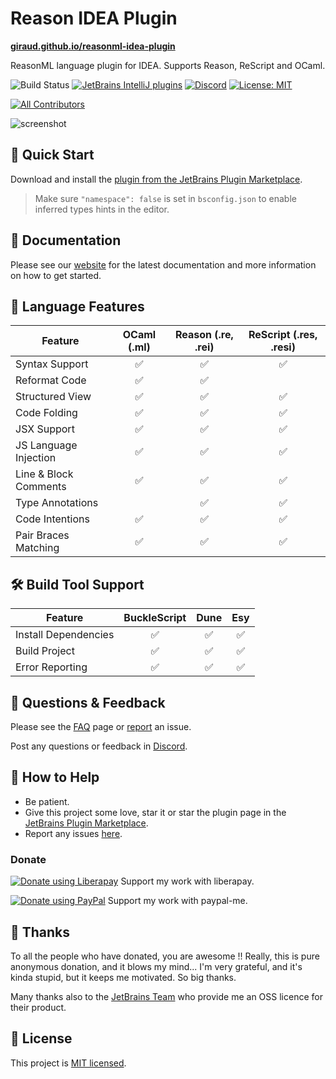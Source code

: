 # Reason IDEA Plugin

[**giraud.github.io/reasonml-idea-plugin**](https://giraud.github.io/reasonml-idea-plugin/)

ReasonML language plugin for IDEA. Supports Reason, ReScript and OCaml.

![Build Status](https://github.com/giraud/reasonml-idea-plugin/workflows/Build%20Status/badge.svg)
[![JetBrains IntelliJ plugins](https://img.shields.io/jetbrains/plugin/d/9440-reasonml.svg)](https://plugins.jetbrains.com/plugin/9440-reasonml)
[![Discord](https://img.shields.io/discord/713777184996589580)](https://discord.gg/65fz5jb)
[![License: MIT](https://img.shields.io/badge/License-MIT-yellow.svg)](https://opensource.org/licenses/MIT)
<!-- ALL-CONTRIBUTORS-BADGE:START - Do not remove or modify this section -->
[![All Contributors](https://img.shields.io/badge/all_contributors-13-orange.svg?style=flat-square)](#contributors)
<!-- ALL-CONTRIBUTORS-BADGE:END --> 

![screenshot](screenshot.png)

## 🏁 Quick Start 

Download and install the [plugin from the JetBrains Plugin Marketplace](https://plugins.jetbrains.com/plugin/9440-reasonml).

> Make sure `"namespace": false` is set in `bsconfig.json` to enable inferred types hints in the editor.

## 📔 Documentation 

Please see our [website](https://giraud.github.io/reasonml-idea-plugin/docs)
for the latest documentation and more information on how to get started.

## 💬 Language Features 

 
| **Feature**           | **OCaml (.ml)** | **Reason (.re, .rei)** | **ReScript (.res, .resi)** |
|-----------------------|:---------:|:----------:|:------------:|
| Syntax Support        |     ✅     |     ✅     |      ✅       |
| Reformat Code         |     ✅     |     ✅     |              |
| Structured View       |     ✅     |     ✅     |      ✅       |
| Code Folding          |     ✅     |     ✅     |      ✅       |
| JSX Support           |     ✅     |     ✅     |      ✅       |
| JS Language Injection |     ✅     |     ✅     |      ✅       |
| Line & Block Comments |     ✅     |     ✅     |      ✅       |
| Type Annotations      |           |     ✅     |      ✅       |
| Code Intentions       |     ✅     |     ✅     |      ✅       |
| Pair Braces Matching  |     ✅     |     ✅     |      ✅       |

## 🛠 Build Tool Support 

| **Feature**          | **BuckleScript** | **Dune** | **Esy** |
|----------------------|:----------------:|:--------:|:-------:|
| Install Dependencies |         ✅        |    ✅    |    ✅    |
| Build Project        |         ✅        |    ✅    |    ✅    |
| Error Reporting      |         ✅        |    ✅    |    ✅    |

## 📝 Questions & Feedback  

Please see the [FAQ](https://giraud.github.io/reasonml-idea-plugin/docs/get-started/faq)
page or [report](https://github.com/giraud/reasonml-idea-plugin/issues/new)
an issue.

Post any questions or feedback in [Discord](https://discord.gg/65fz5jb).

## 💁 How to Help 

- Be patient.
- Give this project some love, star it or star the plugin page in the [JetBrains Plugin Marketplace](https://plugins.jetbrains.com/plugin/9440-reasonml-language-plugin).
- Report any issues [here](https://github.com/giraud/reasonml-idea-plugin/issues/new).

### Donate
<a href="https://liberapay.com/hgiraud/donate"><img alt="Donate using Liberapay" src="https://liberapay.com/assets/widgets/donate.svg"></a>
Support my work with liberapay.

<a href="https://www.paypal.me/rvgiraud"><img alt="Donate using PayPal" src="https://img.shields.io/badge/paypal-me-blue.svg"></a>
Support my work with paypal-me.

## 🍻 Thanks 

To all the people who have donated, you are awesome !! Really, this is pure anonymous donation, and it blows my mind... I'm very grateful, and it's kinda stupid, but it keeps me motivated. So big thanks.

Many thanks also to the [JetBrains Team](https://www.jetbrains.com/?from=reasonml-idea-plugin) who provide me an OSS licence for their product.

## 📄 License 

This project is [MIT licensed](https://github.com/giraud/reasonml-idea-plugin/blob/pooch/documentation/LICENSE).
